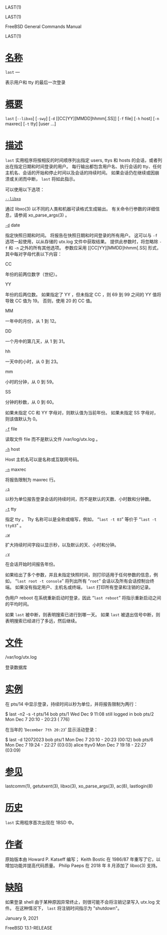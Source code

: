   LAST(1)  

LAST(1)

FreeBSD General Commands Manual

LAST(1)

[名称](#__u540D___u79F0_)
=======================

`last` —

表示用户和 tty 的最后一次登录

[概要](#__u6982___u8981_)
=======================

`last` \[`--libxo`\] \[`-swy`\] \[`-d` \[\[CC\]YY\]\[MMDD\]hhmm\[.SS\]\] \[`-f` file\] \[`-h` host\] \[`-n` maxrec\] \[`-t` tty\] \[user ...\]

[描述](#__u63CF___u8FF0_)
=======================

`last` 实用程序将按相反的时间顺序列出指定 users, ttys 和 hosts 的会话，或者列出在指定日期和时间登录的用户。 每行输出都包含用户名、执行会话的 tty、任何主机名、会话的开始和停止时间以及会话的持续时间。 如果会话仍在继续或因崩溃或关闭而中断， `last` 将如此指示。

可以使用以下选项：

[`--libxo`](#-libxo)

通过 libxo(3) 以不同的人类和机器可读格式生成输出。 有关命令行参数的详细信息，请参阅 xo\_parse\_args(3) 。

[`-d`](#d) date

指定快照日期和时间。 将报告在快照日期和时间登录的所有用户。 这可以与 `-f` 选项一起使用，以从存储的 utx.log 文件中获取结果。 提供此参数时，将忽略除 `-f` 和 `-n` 之外的所有其他选项。 参数应采用 \[\[CC\]YY\]\[MMDD\]hhmm\[.SS\] 形式，其中每对字母代表以下内容：

CC

年份的前两位数字（世纪）。

YY

年份的后两位数。 如果指定了 YY ，但未指定 CC ，则 69 到 99 之间的 YY 值将导致 CC 值为 19。 否则，使用 20 的 CC 值。

MM

一年中的月份，从 1 到 12。

DD

一个月中的第几天，从 1 到 31。

hh

一天中的小时，从 0 到 23。

mm

小时的分钟，从 0 到 59。

SS

分钟的秒数，从 0 到 60。

如果未指定 CC 和 YY 字母对，则默认值为当前年份。 如果未指定 SS 字母对，则该值默认为 0。

[`-f`](#f) file

读取文件 file 而不是默认文件 /var/log/utx.log 。

[`-h`](#h) host

Host 主机名可以是名称或互联网号码。

[`-n`](#n) maxrec

将报告限制为 maxrec 行。

[`-s`](#s)

以秒为单位报告登录会话的持续时间，而不是默认的天数、小时数和分钟数。

[`-t`](#t) tty

指定 tty 。 Tty 名称可以是全称或缩写，例如， “`last -t 03`” 等价于 “`last -t tty03`” 。

[`-w`](#w)

扩大持续时间字段以显示秒，以及默认的天、小时和分钟。

[`-y`](#y)

在会话开始时间报告年份。

如果给出了多个参数，并且未指定快照时间，则打印适用于任何参数的信息，例如， “`last root -t console`” 将列出所有 “`root`” 会话以及所有会话控制台终端。 如果没有指定用户、主机名或终端， `last` 打印所有登录和注销的记录。

伪用户 reboot 在系统重新启动时登录，因此 “`last reboot`” 将指示重新启动之间的平均时间。

如果 `last` 被中断，则表明搜索已进行到哪一天。 如果 `last` 被退出信号中断，则表明搜索已经进行了多远，然后继续。

[文件](#__u6587___u4EF6_)
=======================

/var/log/utx.log

登录数据库

[实例](#__u5B9E___u4F8B_)
=======================

在 pts/14 中显示登录，持续时间以秒为单位，并将报告限制为两行：

$ last -n2 -s -t pts/14 bob pts/1 Wed Dec 9 11:08 still logged in bob pts/2 Mon Dec 7 20:10 - 20:23 ( 776) 

在当年的 ‘`December 7th 20:23`’ 显示活动登录：

$ last -d 12072023 bob pts/1 Mon Dec 7 20:10 - 20:23 (00:12) bob pts/6 Mon Dec 7 19:24 - 22:27 (03:03) alice ttyv0 Mon Dec 7 19:18 - 22:27 (03:09) 

[参见](#__u53C2___u89C1_)
=======================

lastcomm(1), getutxent(3), libxo(3), xo\_parse\_args(3), ac(8), lastlogin(8)

[历史](#__u5386___u53F2_)
=======================

`last` 实用程序首次出现在 1BSD 中。

[作者](#__u4F5C___u8005_)
=======================

原始版本由 Howard P. Katseff 编写； Keith Bostic 在 1986/87 年重写了它，以增加功能并提高代码质量。 Philip Paeps 在 2018 年 8 月添加了 libxo(3) 支持。

[缺陷](#__u7F3A___u9677_)
=======================

如果登录 shell 由于某种原因异常终止，则很可能不会将注销记录写入 utx.log 文件。 在这种情况下， `last` 将注销时间指示为 "shutdown"。

January 9, 2021

FreeBSD 13.1-RELEASE